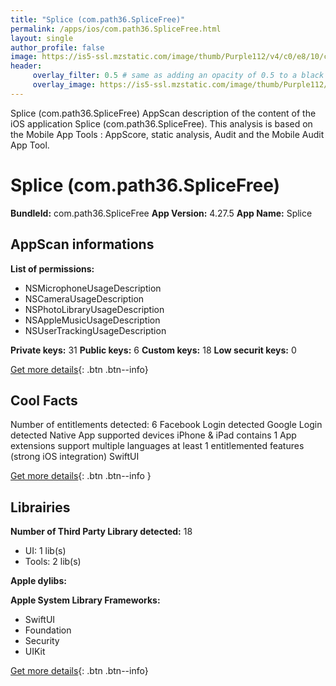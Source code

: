 ```yaml
---
title: "Splice (com.path36.SpliceFree)"
permalink: /apps/ios/com.path36.SpliceFree.html
layout: single
author_profile: false
image: https://is5-ssl.mzstatic.com/image/thumb/Purple112/v4/c0/e8/10/c0e8103f-1b9f-b0cd-277a-0514ab78932d/AppIcon-0-0-1x_U007emarketing-0-0-0-10-0-0-sRGB-0-0-0-GLES2_U002c0-512MB-85-220-0-0.png/512x512bb.jpg
header: 
     overlay_filter: 0.5 # same as adding an opacity of 0.5 to a black background
     overlay_image: https://is5-ssl.mzstatic.com/image/thumb/Purple112/v4/c0/e8/10/c0e8103f-1b9f-b0cd-277a-0514ab78932d/AppIcon-0-0-1x_U007emarketing-0-0-0-10-0-0-sRGB-0-0-0-GLES2_U002c0-512MB-85-220-0-0.png/512x512bb.jpg
---
```

Splice (com.path36.SpliceFree) AppScan description of the content of the iOS application Splice (com.path36.SpliceFree). This analysis is based on the Mobile App Tools : AppScore, static analysis, Audit and the Mobile Audit App Tool.

# Splice (com.path36.SpliceFree)

**BundleId:** com.path36.SpliceFree
**App Version:** 4.27.5
**App Name:** Splice


## AppScan informations 

**List of permissions:** 
- NSMicrophoneUsageDescription
- NSCameraUsageDescription
- NSPhotoLibraryUsageDescription
- NSAppleMusicUsageDescription
- NSUserTrackingUsageDescription
  
  
**Private keys:** 31
**Public keys:** 6
**Custom keys:** 18
**Low securit keys:** 0
  
[Get more details](/pricing.html){: .btn .btn--info}

## Cool Facts

Number of entitlements detected: 6
Facebook Login detected
Google Login detected
Native App
supported devices iPhone & iPad
contains 1 App extensions
support multiple languages
at least 1 entitlemented features (strong iOS integration)
SwiftUI
  
[Get more details](/pricing.html){: .btn .btn--info }

## Librairies 
**Number of Third Party Library detected:** 18
- UI: 1 lib(s)
- Tools: 2 lib(s)


**Apple dylibs:**


**Apple System Library Frameworks:**
- SwiftUI
- Foundation
- Security
- UIKit


  
[Get more details](/pricing.html){: .btn .btn--info}

